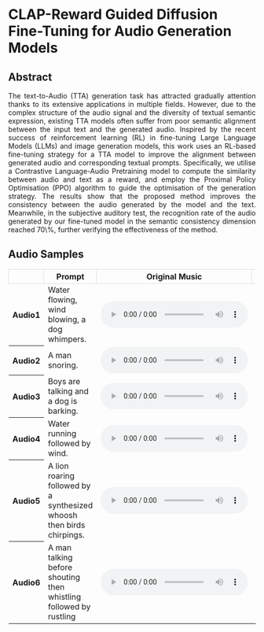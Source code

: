 # CLAP-Reward Guided Diffusion Fine-Tuning for  Audio Generation Models
## Abstract

<p style="text-align: justify; text-justify: inter-word;">
The text-to-Audio (TTA) generation task has attracted gradually attention thanks to its extensive applications in multiple fields. However, due to the complex structure of the audio signal and the diversity of textual semantic expression, existing TTA models often suffer from poor semantic alignment between the input text and the generated audio. Inspired by the recent success of reinforcement learning (RL) in fine-tuning Large Language Models (LLMs) and image generation models, this work uses an RL-based fine-tuning strategy for a TTA model to improve the alignment between generated audio and corresponding textual prompts. Specifically, we utilise a Contrastive Language-Audio Pretraining model to compute the similarity between audio and text as a reward, and employ the Proximal Policy Optimisation (PPO) algorithm to guide the optimisation of the generation strategy. The results show that the proposed method improves the consistency between the audio generated by the model and the text. Meanwhile, in the subjective auditory test, the recognition rate of the audio generated by our fine-tuned model in the semantic consistency dimension reached 70\%, further verifying the effectiveness of the method.
</p>

## Audio Samples

 <table style="width: 100%;">
  <thead>
    <tr>
      <th style="width: 10%; border: 1px solid #ddd;"> </th> <!-- 第1列：10%宽度 -->
      <th style="width: 20%; border: 1px solid #ddd;">Prompt</th> <!-- 第2列：30%宽度 -->
      <th style="width: 35%; border: 1px solid #ddd;">Original Music</th> <!-- 第3列：30%宽度 -->
      <th style="width: 35%; border: 1px solid #ddd;">Fine-tuned Music</th> <!-- 第4列：30%宽度 -->
    </tr>
  </thead>
  <tbody>
    <tr>
      <th scope="row">Audio1</th>
      <td>Water flowing, wind blowing, a dog whimpers.</td>
      <td><audio controls><source src="audios/audio_base_9.wav" type="audio/wav"></audio></td>
      <td><audio controls><source src="audios/audio_tune_9.wav" type="audio/wav"></audio></td>
    </tr>
    <tr>
      <th scope="row">Audio2</th>
      <td>A man snoring.</td>
      <td><audio controls><source src="audios/audio_base_15.wav" type="audio/wav"></audio></td>
      <td><audio controls><source src="audios/audio_tune_15.wav" type="audio/wav"></audio></td>
    </tr>
    <tr>
      <th scope="row">Audio3</th>
      <td>Boys are talking and a dog is barking.</td>
      <td><audio controls><source src="audios/audio_base_20.wav" type="audio/wav"></audio></td>
      <td><audio controls><source src="audios/audio_tune_20.wav" type="audio/wav"></audio></td>
    </tr>
    <tr>
      <th scope="row">Audio4</th>
      <td>Water running followed by wind.</td>
      <td><audio controls><source src="audios/audio_base_34.wav" type="audio/wav"></audio></td>
      <td><audio controls><source src="audios/audio_tune_34.wav" type="audio/wav"></audio></td>
    </tr>
    <tr>
      <th scope="row">Audio5</th>
      <td>A lion roaring followed by a synthesized whoosh then birds chirpings.</td>
      <td><audio controls><source src="audios/audio_base_46.wav" type="audio/wav"></audio></td>
      <td><audio controls><source src="audios/audio_tune_46.wav" type="audio/wav"></audio></td>
    </tr>
    <tr>
      <th scope="row">Audio6</th>
      <td>A man talking before shouting then whistling followed by rustling</td>
      <td><audio controls><source src="audios/audio_base_44.wav" type="audio/wav"></audio></td>
      <td><audio controls><source src="audios/audio_tune_44.wav" type="audio/wav"></audio></td>
    </tr>
  </tbody>
</table>

